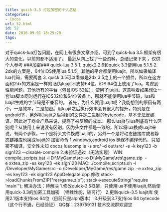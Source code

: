 ```yaml
---
title: quick-3.5 打包加密的个人总结
categories:
- Cocos
url: 52.html
id: 52
date: 2016-09-01 18:25:28
tags:
---
```


对于quick-lua打包问题，在网上有很多文章介绍。可到了quick-lua 3.5 框架有很大的变化，以前的都不适用了。 最近从网上找了一些资料，总结记录下来 ，仅供个人参考 ###加密### quick-lua 3.5 1. quick2.2.6和quick 3.3使用lua 5.1.5 2. 2dx的方案是，64位iOS使用lua 5.1.5，其他的平台都使用luajit，所以如果编译lua代码，需要两套 3. quick 3.5可以看做是2dx 3.5之上的一个插件，所以在这方面和2dx的方案是一样的 因为luajit不支持64位，iOS 64位上使用了lua。考虑到性能问题，其他所有的平台（包含iOS 32位），使用了luajit。这意味着如果想让一套lua脚本同时运行在iOS32位和64位设备上，那就不能使用lua字节码，lua和luajit生成的字节码是不兼容的。 首先，为什么要用luajit呢？我能想到的原因有两个，一是效率，二是加密。用luajit之后执行效率会有很大的提升，特别是在android下，另外呢luajit之后得到的文件是二进制的bytecode，基本无法反编译，因此对于商业产品来说，提高了被反解的成本。 那么luajit与lua到底有什么区别呢？从使用上来说没有区别，因为头文件都是一致的，所以将lua换成luajit来说，有两个步骤，一个是将头文件换成luajit的，另外一个是将动态链接库或者静态链接库也换成luajit的 加密命令 1.windows,android ios 确保不编译代码，只加密不编译，安全性未知 cocos luacompile -s src/ -d out/src/ -e -k key123 -b sign123 --disable-compile 2.未验证通过（无法实现） WIN: compile\_scripts.bat -i D:\\MyGame\\src -o D:\\MyGame\\res\\game.zip  -e xxtea\_zip -es key123 -ek sign123 MAC: ./compile\_scripts.sh -i /Developer/MyGame/src -o /Developer/MyGame/res/game.zip  -e xxtea\_zip -es key123 -ek sign123 AppDelegate.cpp 修改 stack->loadChunksFromZIP("res/game.zip"); stack->executeString("require 'main'"); 解决办法：待解决 1.修改quick-3.5框架，只使用lua不使用luajit,然后使用quick-3.3的加密工具加密 （牺牲性能，较可行） 2.更新quick-3.5 luajit库 使用2.1版本支持ios 64位（目前只是alph版本） 3.升级到3.7支持ios 64 bytecode （这个行不通，已经验证） QQ群：239759131 技术交流群欢迎您